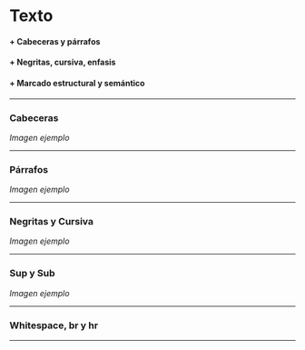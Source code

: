 # Texto

#### + Cabeceras y párrafos
#### + Negritas, cursiva, enfasis
#### + Marcado estructural y semántico

---

### Cabeceras 

*Imagen ejemplo*

---

### Párrafos 

*Imagen ejemplo*

---

### Negritas y Cursiva 

*Imagen ejemplo*

---

### Sup y Sub 

*Imagen ejemplo*

---

### Whitespace, br y hr

---


